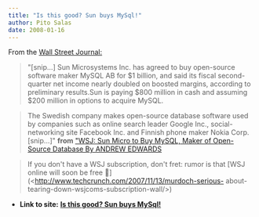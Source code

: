 ```yaml
---
title: "Is this good? Sun buys MySql!"
author: Pito Salas
date: 2008-01-16
---
```


From the [Wall Street
Journal:](<http://online.wsj.com/article/SB120049014746494511.html?mod=hps_us_whats_news>)

> "[snip…] Sun Microsystems Inc. has agreed to buy open-source software maker
> MySQL AB for $1 billion, and said its fiscal second-quarter net income
> nearly doubled on boosted margins, according to preliminary results.Sun is
> paying $800 million in cash and assuming $200 million in options to acquire
> MySQL.

> The Swedish company makes open-source database software used by companies
> such as online search leader Google Inc., social-networking site Facebook
> Inc. and Finnish phone maker Nokia Corp.[snip…]" **from** ["WSJ: Sun Micro
> to Buy MySQL, Maker of Open-Source Database By ANDREW
> EDWARDS](<http://online.wsj.com/article/SB120049014746494511.html?mod=hps_us_whats_news>)

>
> [](<http://online.wsj.com/article/SB120049014746494511.html?mod=hps_us_whats_news>)If
> you don't have a WSJ subscription, don't fret: rumor is that [WSJ online
> will soon be free 🙂](<http://www.techcrunch.com/2007/11/13/murdoch-serious-
> about-tearing-down-wsjcoms-subscription-wall/>)


* **Link to site:** **[Is this good? Sun buys MySql!](None)**

